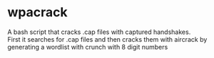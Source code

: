 # wpacrack

A bash script that cracks .cap files with captured handshakes.</br>
First it searches for .cap files and then cracks them with aircrack by generating a wordlist with crunch with 8 digit numbers
